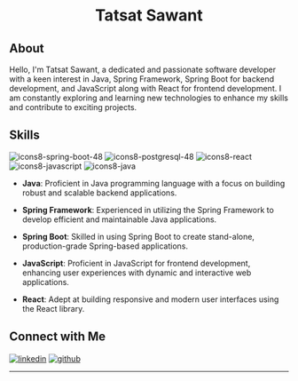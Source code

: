 
<h1 align="center">Tatsat Sawant</h1>

## About
Hello, I'm Tatsat Sawant, a dedicated and passionate software developer with a keen interest in Java, Spring Framework, Spring Boot for backend development, and JavaScript along with React for frontend development. I am constantly exploring and learning new technologies to enhance my skills and contribute to exciting projects.

## Skills
![icons8-spring-boot-48](https://github.com/tatsatsawant/tatsatsawant/assets/154037217/d2dd0259-1654-4a57-b138-e944a97c322e)
![icons8-postgresql-48](https://github.com/tatsatsawant/tatsatsawant/assets/154037217/a2ee7c8c-a7aa-4b5b-8489-b5a6009179e1)
![icons8-react](https://github.com/tatsatsawant/tatsatsawant/assets/154037217/dc7763e2-2b25-44e9-b4e7-051e053f1467)
![icons8-javascript](https://github.com/tatsatsawant/tatsatsawant/assets/154037217/c3d36887-454b-4b9e-82e6-a6e3bfd49069)
![icons8-java](https://github.com/tatsatsawant/tatsatsawant/assets/154037217/70bc1327-91da-46b7-873d-f6f510178a11)

- **Java**: Proficient in Java programming language with a focus on building robust and scalable backend applications.

- **Spring Framework**: Experienced in utilizing the Spring Framework to develop efficient and maintainable Java applications.

- **Spring Boot**: Skilled in using Spring Boot to create stand-alone, production-grade Spring-based applications.

- **JavaScript**: Proficient in JavaScript for frontend development, enhancing user experiences with dynamic and interactive web applications.

- **React**: Adept at building responsive and modern user interfaces using the React library.

## Connect with Me

<a href="https://linkedin.com/in/tatsatsawant" target="blank"><img align="center" src="https://github.com/tatsatsawant/tatsatsawant/assets/154037217/5b83ac95-63fb-4782-b6ae-48556b8d54f8" alt="linkedin"/></a>
<a href="https://github.com/tatsatsawant" target="blank"><img align="center" src="https://github.com/tatsatsawant/tatsatsawant/assets/154037217/404620d9-304a-471a-b935-f8b615d35966" alt="github"/></a>

---


